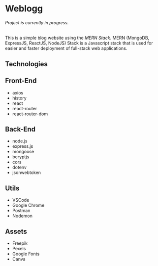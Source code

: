 # Weblogg
###### Project is currently in progress.

This is a simple blog website using the *MERN Stack*. 
MERN (MongoDB, ExpressJS, ReactJS, NodeJS) Stack is a Javascript stack that is used for easier and faster deployment of full-stack web applications. 

## Technologies
## Front-End
- axios
- history
- react
- react-router
- react-router-dom

## Back-End
- node.js
- express.js
- mongoose
- bcryptjs
- cors
- dotenv
- jsonwebtoken

## Utils
- VSCode
- Google Chrome
- Postman
- Nodemon

## Assets
- Freepik
- Pexels
- Google Fonts
- Canva







